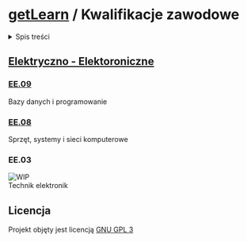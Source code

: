 # [getLearn][root] / Kwalifikacje zawodowe <!-- omit in toc -->
<details><summary>Spis treści</summary>

- [Elektryczno - Elektoroniczne](#elektryczno---elektoroniczne)
  - [EE.09](#ee09)
  - [EE.08](#ee08)
  - [EE.03](#ee03)
</details>

## [Elektryczno - Elektoroniczne](ee/)
### [EE.09](ee/09/)
Bazy danych i programowanie

### [EE.08](ee/08/)
Sprzęt, systemy i sieci komputerowe

### EE.03
![WIP](https://shields.io/badge/WIP-Work_in_progress-eb0?style=flat-square)  
Technik elektronik

## Licencja <!-- omit in toc -->
Projekt objęty jest licencją [GNU GPL 3][license]

[root]: https://github.com/Pixel48/getLearn
[license]: https://github.com/Pixel48/getLearn/blob/master/docs/LICENSE
